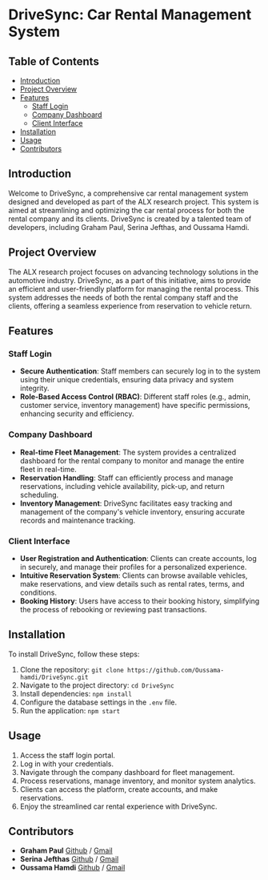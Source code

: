 # DriveSync: Car Rental Management System

## Table of Contents

- [Introduction](#introduction)
- [Project Overview](#project-overview)
- [Features](#features)
  - [Staff Login](#staff-login)
  - [Company Dashboard](#company-dashboard)
  - [Client Interface](#client-interface)
- [Installation](#installation)
- [Usage](#usage)
- [Contributors](#contributors)

## Introduction

Welcome to DriveSync, a comprehensive car rental management system designed and developed as part of the ALX research project. This system is aimed at streamlining and optimizing the car rental process for both the rental company and its clients. DriveSync is created by a talented team of developers, including Graham Paul, Serina Jefthas, and Oussama Hamdi.

## Project Overview

The ALX research project focuses on advancing technology solutions in the automotive industry. DriveSync, as a part of this initiative, aims to provide an efficient and user-friendly platform for managing the rental process. This system addresses the needs of both the rental company staff and the clients, offering a seamless experience from reservation to vehicle return.

## Features

### Staff Login

- **Secure Authentication**: Staff members can securely log in to the system using their unique credentials, ensuring data privacy and system integrity.
- **Role-Based Access Control (RBAC)**: Different staff roles (e.g., admin, customer service, inventory management) have specific permissions, enhancing security and efficiency.

### Company Dashboard

- **Real-time Fleet Management**: The system provides a centralized dashboard for the rental company to monitor and manage the entire fleet in real-time.
- **Reservation Handling**: Staff can efficiently process and manage reservations, including vehicle availability, pick-up, and return scheduling.
- **Inventory Management**: DriveSync facilitates easy tracking and management of the company's vehicle inventory, ensuring accurate records and maintenance tracking.

### Client Interface

- **User Registration and Authentication**: Clients can create accounts, log in securely, and manage their profiles for a personalized experience.
- **Intuitive Reservation System**: Clients can browse available vehicles, make reservations, and view details such as rental rates, terms, and conditions.
- **Booking History**: Users have access to their booking history, simplifying the process of rebooking or reviewing past transactions.

## Installation

To install DriveSync, follow these steps:

1. Clone the repository: `git clone https://github.com/Oussama-hamdi/DriveSync.git`
2. Navigate to the project directory: `cd DriveSync`
3. Install dependencies: `npm install`
4. Configure the database settings in the `.env` file.
5. Run the application: `npm start`

## Usage

1. Access the staff login portal.
2. Log in with your credentials.
3. Navigate through the company dashboard for fleet management.
4. Process reservations, manage inventory, and monitor system analytics.
5. Clients can access the platform, create accounts, and make reservations.
6. Enjoy the streamlined car rental experience with DriveSync.

## Contributors

- **Graham Paul** [Github](https://github.com/gpaul988) / [Gmail](gpaul988@gmail.com)
- **Serina Jefthas** [Github](https://github.com/Serinajefthas) / [Gmail](serina.jefthas@gmail.com)
- **Oussama Hamdi** [Github](https://github.com/Oussama-hamdi) / [Gmail](ohamdi776@gmail.com)
